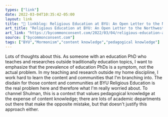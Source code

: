 ```yaml
---
types: ["link"]
date: 2022-03-04T10:35:42-05:00
layout: link
title: "🔗 linkblog: Religious Education at BYU: An Open Letter to the Northwest Commission on Colleges and Universities | By Common Consent, a Mormon Blog'"
art_title: "Religious Education at BYU: An Open Letter to the Northwest Commission on Colleges and Universities | By Common Consent, a Mormon Blog"
art_link: "https://bycommonconsent.com/2022/03/04/religious-education-at-byu-an-open-letter-to-the-northwest-commission-on-colleges-and-universities/"
source: ["bycommonconsent.com"]
tags: ["BYU","Mormonism","content knowledge","pedagogical knowledge"]
---
```

Lots of thoughts about this. As someone with an education PhD who teaches and researches outside traditionally education topics, I want to emphasize that the prevalence of education PhDs is a symptom, not the actual problem. In my teaching and research outside my home discipline, I work hard to learn the content and communities that I'm branching into. The disdain for those content and communities at BYU Religious Education is the real problem here and therefore what I'm really worried about. To channel Shulman, this is a context that values pedagogical knowledge at the expense of content knowledge; there are lots of academic departments out there that make the opposite mistake, but that doesn't justify this approach either.
